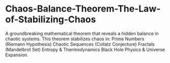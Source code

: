# Chaos-Balance-Theorem-The-Law-of-Stabilizing-Chaos
A groundbreaking mathematical theorem that reveals a hidden balance in chaotic systems.
This theorem stabilizes chaos in:
Prime Numbers (Riemann Hypothesis)
Chaotic Sequences (Collatz Conjecture)
Fractals (Mandelbrot Set)
Entropy & Thermodynamics
Black Hole Physics & Universe Expansion.
